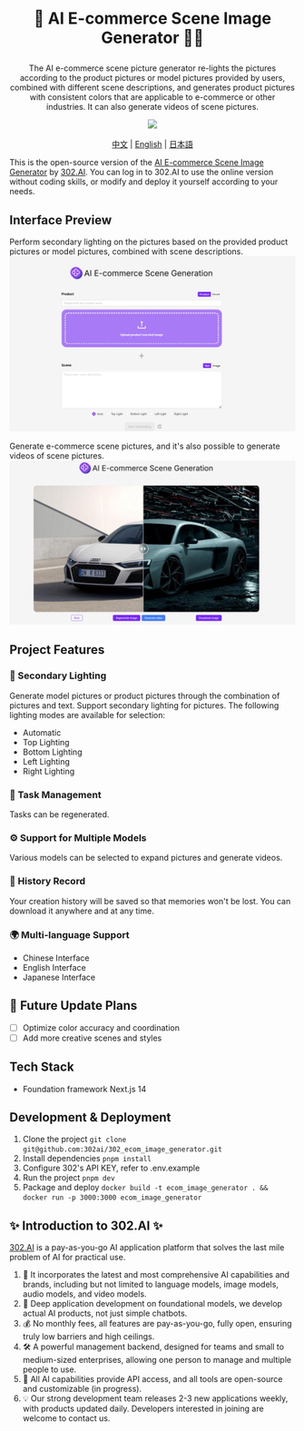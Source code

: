 # <p align="center">🎥 AI E-commerce Scene Image Generator 🚀✨</p>

<p align="center">The AI e-commerce scene picture generator re-lights the pictures according to the product pictures or model pictures provided by users, combined with different scene descriptions, and generates product pictures with consistent colors that are applicable to e-commerce or other industries. It can also generate videos of scene pictures.</p>

<p align="center"><a href="https://302.ai/tools/word/" target="blank"><img src="https://file.302ai.cn/gpt/imgs/github/302_badge.png" /></a></p >

<p align="center"><a href="README zh.md">中文</a> | <a href="README.md">English</a> | <a href="README_ja.md">日本語</a></p>


This is the open-source version of the [AI E-commerce Scene Image Generator](https://302.ai/tools/ecom1/) by [302.AI](https://302.ai). You can log in to 302.AI to use the online version without coding skills, or modify and deploy it yourself according to your needs.

## Interface Preview
Perform secondary lighting on the pictures based on the provided product pictures or model pictures, combined with scene descriptions.
![pic-tool](docs/en/电商场景英1.png)     

Generate e-commerce scene pictures, and it's also possible to generate videos of scene pictures.
![pic-tool](docs/en/电商场景英2.png)

## Project Features
### 🔆 Secondary Lighting
Generate model pictures or product pictures through the combination of pictures and text. Support secondary lighting for pictures. The following lighting modes are available for selection:
- Automatic
- Top Lighting
- Bottom Lighting
- Left Lighting
- Right Lighting 
### 🔄 Task Management
Tasks can be regenerated.
### ⚙️ Support for Multiple Models
Various models can be selected to expand pictures and generate videos.
### 📜 History Record
Your creation history will be saved so that memories won't be lost. You can download it anywhere and at any time.
### 🌍 Multi-language Support
- Chinese Interface
- English Interface
- Japanese Interface


## 🚩 Future Update Plans 
- [ ] Optimize color accuracy and coordination
- [ ] Add more creative scenes and styles

## Tech Stack
- Foundation framework Next.js 14

## Development & Deployment

1. Clone the project `git clone git@github.com:302ai/302_ecom_image_generator.git`
2. Install dependencies `pnpm install`
3. Configure 302's API KEY, refer to .env.example
4. Run the project `pnpm dev`
5. Package and deploy `docker build -t ecom_image_generator . && docker run -p 3000:3000 ecom_image_generator`


## ✨ Introduction to 302.AI ✨

[302.AI](https://302.ai) is a pay-as-you-go AI application platform that solves the last mile problem of AI for practical use.

1. 🧠 It incorporates the latest and most comprehensive AI capabilities and brands, including but not limited to language models, image models, audio models, and video models.
2. 🚀 Deep application development on foundational models, we develop actual AI products, not just simple chatbots.
3. 💰 No monthly fees, all features are pay-as-you-go, fully open, ensuring truly low barriers and high ceilings.
4. 🛠 A powerful management backend, designed for teams and small to medium-sized enterprises, allowing one person to manage and multiple people to use.
5. 🔗 All AI capabilities provide API access, and all tools are open-source and customizable (in progress).
6. 💡 Our strong development team releases 2-3 new applications weekly, with products updated daily. Developers interested in joining are welcome to contact us.
